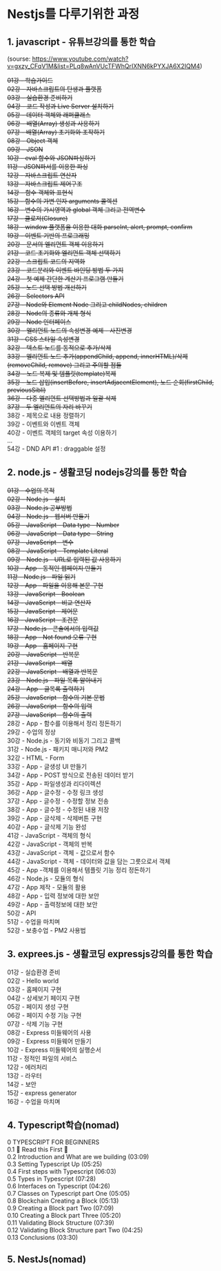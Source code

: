 # Nestjs를 다루기위한 과정
## 1.  javascript - 유튜브강의를 통한 학습
(sourse: https://www.youtube.com/watch?v=gxzy_CFqV1M&list=PLq8wAnVUcTFWhQrIXNN6kPYXJA6X2IQM4)

~~01강 - 학습가이드   
02강 - 자바스크립트의 탄생과 플랫폼    
03강 - 실습환경 준비하기  
04강 - 코드 작성과 Live Server 설치하기  
05강 - 데이터 객체와 래퍼클래스  
06강 - 배열(Array) 생성과 사용하기  
07강 - 배열(Array) 초기화와 조작하기  
08강 - Object 객체  
09강 - JSON    
10강 - eval 함수와 JSON파싱하기  
11강 - JSON파서를 이용한 파싱  
12강 - 자바스크립트 연산자  
13강 - 자바스크립트 제어구조  
14강 - 함수 객체와 표현식  
15강 - 함수의 가변 인자 arguments 콜렉션  
16강 - 변수의 가시영역과 global 객체 그리고 전역변수  
17강 - 클로저(Closure)  
18강 - window 플랫폼을 이용한 대화 parseInt, alert, prompt, confirm  
19강 - 이벤트 기반의 프로그래밍  
20강 - 문서의 엘리먼트 객체 이용하기  
21강 - 코드 초기화와 엘리먼트 객체 선택하기  
22강 - 스크립트 코드의 지역화  
23강 - 코드분리와 이벤트 바인딩 방법 두 가지  
24강 - 첫 예제 간단한 계산기 프로그램 만들기  
25강 - 노드 선택 방법 개선하기  
26강 - Selectors API  
27강 - Node와 Element Node 그리고 childNodes, children  
28강 - Node의 종류와 개체 형식  
29강 - Node 인터페이스  
30강 - 엘리먼트 노드의 속성변경 예제 - 사진변경  
31강 - CSS 스타일 속성변경  
32강 - 텍스트 노드를 동적으로 추가/삭제  
33강 - 엘리먼트 노드 추가(appendChild, append, innerHTML)/삭제(removeChild, remove) 그리고 주의할 점들  
34강 - 노드 복제 및 템플릿(template)복제  
35강 - 노드 삽입(insertBefore, insertAdjacentElement), 노드 순회(firstChild, previousSibli)    
36강 - 다중 엘리먼트 선택방법과 일괄 삭제  
37강 - 두 엘리먼트의 자리 바꾸기~~    
38강 - 제목으로 내용 정렬하기  
39강 - 이벤트와 이벤트 객체  
40강 - 이벤트 객체의 target 속성 이용하기  
...  
54강 - DND API #1 : draggable 설정  



## 2.  node.js - 생활코딩 nodejs강의를 통한 학습 

~~01강 - 수업의 목적  
02강 - Node.js - 설치  
03강 - Node.js 공부방법  
04강 - Node.js - 웹서버 만들기  
05강 - JavaScript - Data type - Number  
06강 - JavaScript - Data type - String  
07강 - JavaScript - 변수  
08강 - JavaScript - Template Literal  
09강 - Node.js - URL로 입력된 값 사용하기  
10강 - App - 동적인 웹페이지 만들기  
11강 - Node.js - 파일 읽기  
12강 - App - 파일을 이용해 본문 구현  
13강 - JavaScript - Boolean  
14강 - JavaScript - 비교 연산자  
15강 - JavaScript - 제어문  
16강 - JavaScript - 조건문  
17강 - Node.js - 콘솔에서의 입력값    
18강 - App - Not found 오류 구현  
19강 - App - 홈페이지 구현  
20강 - JavaScript - 반복문  
21강 - JavaScript - 배열  
22강 - JavaScript - 배열과 반복문  
23강 - Node.js - 파일 목록 알아내기  
24강 - App - 글목록 출력하기  
25강 - JavaScript - 함수의 기본 문법  
26강 - JavaScript - 함수의 입력    
27강 - JavaScript - 함수의 출력~~  
28강 - App - 함수를 이용해서 정리 정돈하기  
29강 - 수업의 정상  
30강 - Node.js - 동기와 비동기 그리고 콜백  
31강 - Node.js - 패키지 매니저와 PM2  
32강 - HTML - Form  
33강 - App - 글생성 UI 만들기  
34강 - App - POST 방식으로 전송된 데이터 받기  
35강 - App - 파일생성과 리다이렉션  
36강 - App - 글수정 - 수정 링크 생성  
37강 - App - 글수정 - 수정할 정보 전송  
38강 - App - 글수정 - 수정된 내용 저장  
39강 - App - 글삭제 - 삭제버튼 구현  
40강 - App - 글삭제 기능 완성  
41강 - JavaScript - 객체의 형식  
42강 - JavaScript - 객체의 반복  
43강 - JavaScript - 객체 - 값으로서 함수  
44강 - JavaScript - 객체 - 데이터와 값을 담는 그릇으로서 객체  
45강 - App -객체를 이용해서 템플릿 기능 정리 정돈하기  
46강 - Node.js - 모듈의 형식  
47강 - App 제작 - 모듈의 활용  
48강 - App - 입력 정보에 대한 보안  
49강 - App - 출력정보에 대한 보안  
50강 - API  
51강 - 수업을 마치며  
52강 - 보충수업 - PM2 사용법  



## 3.  exprees.js - 생활코딩 expressjs강의를 통한 학습  
01강 - 실습환경 준비  
02강 - Hello world  
03강 - 홈페이지 구현  
04강 - 상세보기 페이지 구현  
05강 - 페이지 생성 구현  
06강 - 페이지 수정 기능 구현  
07강 - 삭제 기능 구현  
08강 - Express 미들웨어의 사용  
09강 - Express 미들웨어 만들기  
10강 - Express 미들웨어의 실행순서  
11강 - 정적인 파일의 서비스  
12강 - 에러처리  
13강 - 라우터  
14강 - 보안  
15강 - express generator  
16강 - 수업을 마치며  

## 4. Typescript학습(nomad)  

0 TYPESCRIPT FOR BEGINNERS  
0.1 🚨 Read this First 🚨  
0.2 Introduction and What are we building (03:09)  
0.3 Setting Typescript Up (05:25)  
0.4 First steps with Typescript (06:03)   
0.5 Types in Typescript (07:28)  
0.6 Interfaces on Typescript (04:26)  
0.7 Classes on Typescript part One (05:05)  
0.8 Blockchain Creating a Block (05:13)  
0.9 Creating a Block part Two (07:09)  
0.10 Creating a Block part Three (05:20)  
0.11 Validating Block Structure (07:39)  
0.12 Validating Block Structure part Two (04:25)  
0.13 Conclusions (03:30)  


## 5. NestJs(nomad)
